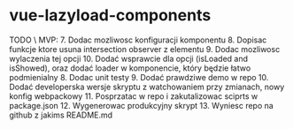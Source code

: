 # vue-lazyload-components

TODO \ MVP:
7. Dodac mozliwosc konfiguracji komponentu
8. Dopisac funkcje ktore usuna intersection observer z elementu
9. Dodac mozliwosc wylaczenia tej opcji
10. Dodać wsprawcie dla opcji (isLoaded and isShowed), oraz dodać loader w komponencie, który będzie łatwo podmienialny
8. Dodac unit testy
9. Dodać prawdziwe demo w repo
10. Dodać developerska wersje skryptu z watchowaniem przy zmianach, nowy konfig webpackowy
11. Posprzatac w repo i zakutalizowac sciprts w package.json
12. Wygenerowac produkcyjny skrypt
13. Wyniesc repo na github z jakims README.md
